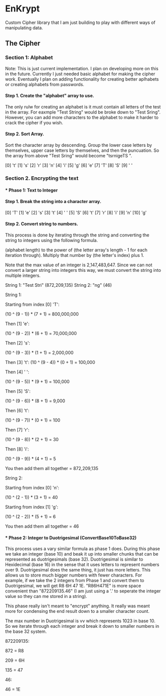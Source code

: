 # EnKrypt
Custom Cipher library that I am just building to play with different ways of manipulating data.

## The Cipher

### Section 1: Alphabet

Note: This is just current implementation. I plan on developing more on this in the future. Currently I just needed basic alphabet for making the cipher work. Eventually I plan on adding functionality for creating better aplhabets or creating alphabets from passwords.

#### Step 1. Create the "alphabet" array to use.

The only rulw for creating an alphabet is it must contain all letters of the test in the array. For eaxmple "Test String" would be broke down to "Test Sring". However, you can add more characters to the alphabet to make it harder to crack the cipher if you wish.

#### Step 2. Sort Array. 

Sort the character array  by descending. Group the lower case letters by themselves, upper case letters by themselves, and then the puncuation. So the array from above "Test Sring" would become "tsrnigeTS ". 

[0] 't'
[1] 's'
[2] 'r'
[3] 'n'
[4] 'i'
[5] 'g'
[6] 'e'
[7] 'T'
[8] 'S'
[9] ' '

### Section 2. Encrypting the text

#### * Phase 1: Text to Integer

#### Step 1. Break the string into a character array. 

 [0] 'T'
 [1] 'e'
 [2] 's'
 [3] 't'
 [4] ' '
 [5] 'S'
 [6] 't'
 [7] 'r'
 [8] 'i'
 [9] 'n'
[10] 'g'

#### Step 2. Convert string to numbers.

This process is done by iterating through the string and converting the string to integers using the following formula. 

(alphabet length) to the power of (the letter array's length - 1 for each iteration through). Multiply that number by (the letter's index) plus 1.

Note that the max value of an integer is 2,147,483,647. Since we can not convert a larger string into integers this way, we must convert the string into multiple integers.

String 1: "Test Stri" (872,209,135)
String 2: "ng" (46)


String 1:

Starting from index [0] 'T':

(10 ^ (9 - 1)) * (7 + 1) = 800,000,000

Then [1] 'e':

(10 ^ (9 - 2)) * (6 + 1) = 70,000,000

Then [2] 's':

(10 ^ (9 - 3)) * (1 + 1) = 2,000,000

Then [3] 't':
(10 ^ (9 - 4)) * (0 + 1) = 100,000

Then [4] ' ':

(10 ^ (9 - 5)) * (9 + 1) = 100,000

Then [5] 'S':

(10 ^ (9 - 6)) * (8 + 1) = 9,000

Then [6] 't':

(10 ^ (9 - 7)) * (0 + 1) = 100

Then [7] 'r':

(10 ^ (9 - 8)) * (2 + 1) = 30

Then [8] 'i':

(10 ^ (9 - 9)) * (4 + 1) = 5

You then add them all together = 872,209,135


String 2:

Starting from index [0] 'n':

(10 ^ (2 - 1)) * (3 + 1) = 40

Starting from index [1] 'g':

(10 ^ (2 - 2)) * (5 + 1) = 6

You then add them all together = 46


#### * Phase 2: Integer to Duotrigesimal (ConvertBase10ToBase32)

This process uses a vary similar formula as phase 1 does. During this phase we take an integer (base 10) and beak it up into smaller chunks that can be represented as duotrigesimals (base 32). Duotrigesimal is similar to Hexidecimal (base 16) in the sense that it uses letters to represent numbers over 9. Duotrigesimal does the same thing, it just has more letters. This allows us to store much bigger numbers with fewer characters. For example, if we take the 2 integers from Phase 1 and convert them to Duotrigesimal, we will get R8 6H 47 1E. "R86H471E" is more space convenient than "872209135.46" (I am just using a '.' to seperate the integer value so they can me stored in a string).

This phase really isn't meant to "encrypt" anything. It really was meant more for condensing the end result down to a smaller character count.


The max number in Duotrigesimal is vv which represents 1023 in base 10. So we iterate through each integer and break it down to smaller numbers in the base 32 system.


872209135:

872 = R8

209 = 6H

135 = 47


46:

46 = 1E
